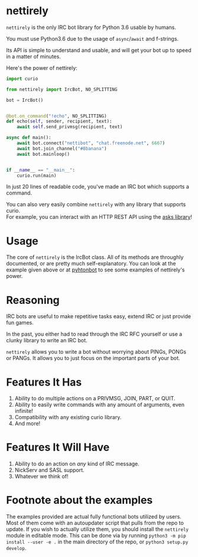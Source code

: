 # nettirely

`nettirely` is the only IRC bot library for Python 3.6 usable by humans.

You must use Python3.6 due to the usage of `async`/`await` and f-strings.

Its API is simple to understand and usable, and will get your bot up to speed
in a matter of minutes.

Here's the power of nettirely:

```python
import curio

from nettirely import IrcBot, NO_SPLITTING

bot = IrcBot()


@bot.on_command("!echo", NO_SPLITTING)
def echo(self, sender, recipient, text):
    await self.send_privmsg(recipient, text)

async def main():
    await bot.connect("nettibot", "chat.freenode.net", 6667)
    await bot.join_channel("#8banana")
    await bot.mainloop()


if __name__ == "__main__":
    curio.run(main)
```

In just 20 lines of readable code, you've made an IRC bot which supports a
command.

You can also very easily combine `nettirely` with any library that supports
curio.  
For example, you can interact with an HTTP REST API using the [asks library](https://github.com/theelous3/asks)!

# Usage

The core of `nettirely` is the IrcBot class.
All of its methods are throughly documented, or are pretty much
self-explanatory.
You can look at the example given above or at [pyhtonbot](github.com/8Banana/pythonbot) to see some examples of nettirely's power.

# Reasoning

IRC bots are useful to make repetitive tasks easy, extend IRC or just provide
fun games.

In the past, you either had to read through the IRC RFC yourself or use a
clunky library to write an IRC bot.

`nettirely` allows you to write a bot without worrying about PINGs, PONGs or
PANGs. It allows you to just focus on the important parts of your bot.

# Features It Has

1. Ability to do multiple actions on a PRIVMSG, JOIN, PART, or QUIT.
2. Ability to easily write commands with any amount of arguments, even
   infinite!
3. Compatibility with any existing curio library.
4. And more!

# Features It Will Have

1. Ability to do an action on *any* kind of IRC message.
2. NickServ and SASL support.
3. Whatever we think of!

# Footnote about the examples

The examples provided are actual fully functional bots utilized by users.
Most of them come with an autoupdater script that pulls from the repo to
update.
If you wish to actually utilize them, you should install the `nettirely` module in
editable mode.
This can be done via by running `python3 -m pip install --user -e .` in the
main directory of the repo, or `python3 setup.py develop`.
